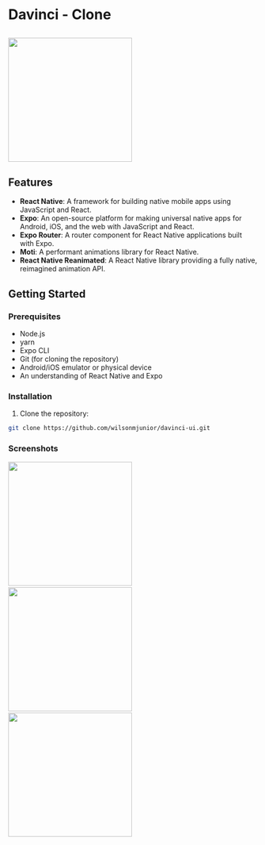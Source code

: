 # Davinci - Clone 

## 

<img src="https://github.com/wilsonmjunior/davinci-app/assets/11083214/ccfa7abe-9d5e-4093-b6d6-6b10b2ab38cc" width="250" />

## Features

- **React Native**: A framework for building native mobile apps using JavaScript and React.
- **Expo**: An open-source platform for making universal native apps for Android, iOS, and the web with JavaScript and React.
- **Expo Router**: A router component for React Native applications built with Expo.
- **Moti**: A performant animations library for React Native.
- **React Native Reanimated**: A React Native library providing a fully native, reimagined animation API.

## Getting Started

### Prerequisites

- Node.js
- yarn
- Expo CLI
- Git (for cloning the repository)
- Android/iOS emulator or physical device
- An understanding of React Native and Expo 

### Installation

1. Clone the repository:
  ```bash
git clone https://github.com/wilsonmjunior/davinci-ui.git
```


### Screenshots 

<img src="https://github.com/wilsonmjunior/davinci-app/assets/11083214/beed78b1-e51d-4e49-baeb-18dc6a5335b9" width="250" />&nbsp;
<img src="https://github.com/wilsonmjunior/davinci-app/assets/11083214/c787231f-feec-4245-a03c-a9ec9b08d707" width="250" />&nbsp;
<img src="https://github.com/wilsonmjunior/davinci-app/assets/11083214/6d42248f-3427-4c53-8fc7-c4c68dc462cc" width="250" />
